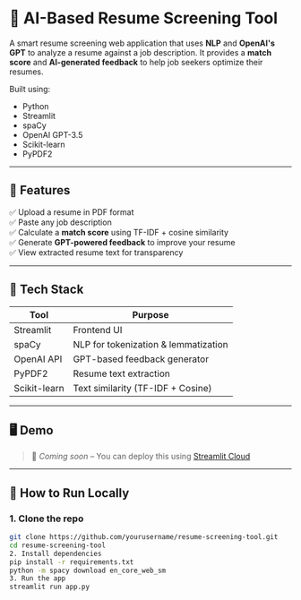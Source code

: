# 🤖 AI-Based Resume Screening Tool

A smart resume screening web application that uses **NLP** and **OpenAI's GPT** to analyze a resume against a job description. It provides a **match score** and **AI-generated feedback** to help job seekers optimize their resumes.

Built using:
- Python
- Streamlit
- spaCy
- OpenAI GPT-3.5
- Scikit-learn
- PyPDF2

---

## 🚀 Features

✅ Upload a resume in PDF format  
✅ Paste any job description  
✅ Calculate a **match score** using TF-IDF + cosine similarity  
✅ Generate **GPT-powered feedback** to improve your resume  
✅ View extracted resume text for transparency  

---

## 🧰 Tech Stack

| Tool        | Purpose                        |
|-------------|--------------------------------|
| Streamlit   | Frontend UI                    |
| spaCy       | NLP for tokenization & lemmatization |
| OpenAI API  | GPT-based feedback generator   |
| PyPDF2      | Resume text extraction         |
| Scikit-learn| Text similarity (TF-IDF + Cosine) |

---

## 🖥️ Demo

> 📌 _Coming soon_ – You can deploy this using [Streamlit Cloud](https://streamlit.io/cloud)

---

## 🧪 How to Run Locally

### 1. Clone the repo
```bash
git clone https://github.com/yourusername/resume-screening-tool.git
cd resume-screening-tool
2. Install dependencies
pip install -r requirements.txt
python -m spacy download en_core_web_sm
3. Run the app
streamlit run app.py

